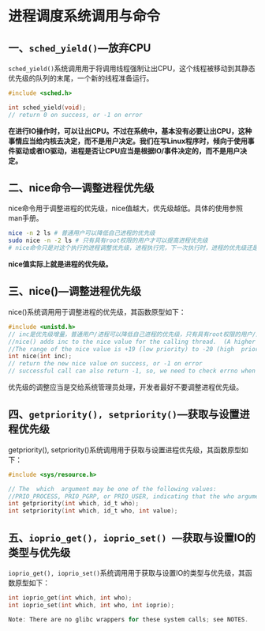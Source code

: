 # 进程调度系统调用与命令

## 一、`sched_yield()`—放弃CPU

`sched_yield()`系统调用用于将调用线程强制让出CPU，这个线程被移动到其静态优先级的队列的末尾，一个新的线程准备运行。

```c
#include <sched.h>

int sched_yield(void);
// return 0 on success, or -1 on error
```

**在进行IO操作时，可以让出CPU。不过在系统中，基本没有必要让出CPU，这种事情应当给内核去决定，而不是用户决定。我们在写Linux程序时，倾向于使用事件驱动或者IO驱动，进程是否让CPU应当是根据IO/事件决定的，而不是用户决定。**



## 二、nice命令—调整进程优先级

nice命令用于调整进程的优先级，nice值越大，优先级越低。具体的使用参照man手册。

```bash
nice -n 2 ls # 普通用户可以降低自己进程的优先级
sudo nice -n -2 ls # 只有具有root权限的用户才可以提高进程优先级
# nice命令只是对这个执行的进程调整优先级，进程执行完，下一次执行时，进程的优先级还是默认的优先级
```

**nice值实际上就是进程的优先级。**



## 三、nice()—调整进程优先级

nice()系统调用用于调整进程的优先级，其函数原型如下：

```c
#include <unistd.h>
// inc是优先级增量，普通用户/进程可以降低自己进程的优先级，只有具有root权限的用户/进程才可以提高进程优先级
//nice() adds inc to the nice value for the calling thread.  (A higher nice value means a low priority.)
//The range of the nice value is +19 (low priority) to -20 (high  priority).  
int nice(int inc);
// return the new nice value on success, or -1 on error
// successful call can also return -1, so, we need to check errno when the return value is -1
```

优先级的调整应当是交给系统管理员处理，开发者最好不要调整进程优先级。



## 四、`getpriority(), setpriority()`—获取与设置进程优先级

getpriority(), setpriority()系统调用用于获取与设置进程优先级，其函数原型如下：

```c
#include <sys/resource.h>

// The  which  argument may be one of the following values:
//PRIO_PROCESS, PRIO_PGRP, or PRIO_USER, indicating that the who argument is to be interpreted as a process ID, a process group ID, or an effective user ID, respectively.
int getpriority(int which, id_t who);
int setpriority(int which, id_t who, int value);
```



## 五、`ioprio_get(), ioprio_set() `—获取与设置IO的类型与优先级

`ioprio_get(), ioprio_set()`系统调用用于获取与设置IO的类型与优先级，其函数原型如下：

```c
int ioprio_get(int which, int who);
int ioprio_set(int which, int who, int ioprio);

Note: There are no glibc wrappers for these system calls; see NOTES.
```


